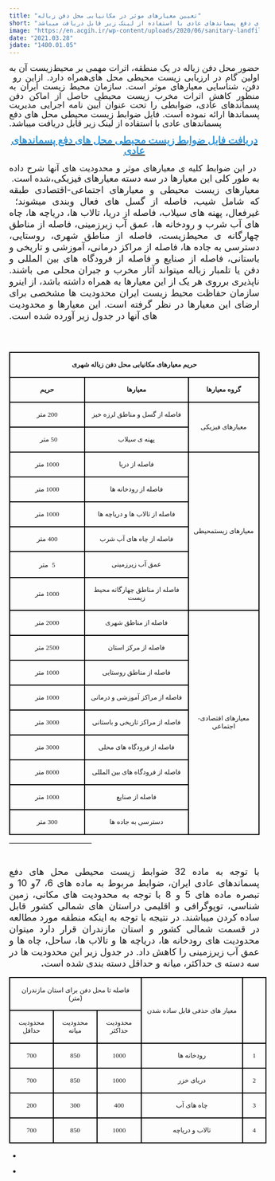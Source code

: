 ```yaml
---
title: "تعیین معیارهای موثر در مکانیابی محل دفن زباله"
short: "حضور محل دفن زباله در یک منطقه، اثرات مهمی بر محیط‌زیست آن به همراه دارد. ازاین رو اولین گام در ارزیابی زیست محیطی محل­ های دفن، شناسایی معیارهای موثر است. سازمان محیط ­زیست ایران به منظور کاهش اثرات مخرب زیست محیطی حاصل از اماکن دفن پسماندهای عادی، ضوابطی را تحت عنوان آیین نامه اجرایی مدیریت پسماندها ارائه نموده است. فایل ضوابط زیست محیطی محل های دفع پسماندهای عادی با استفاده از لینک زیر قابل دریافت میباشد."
image: "https://en.acgih.ir/wp-content/uploads/2020/06/sanitary-landfill-dumaguete.jpg"
date: "2021.03.28"
jdate: "1400.01.05"
---
```


<div class="post">
<div class="body align"><div class="cnt">
<p style="text-align: justify;"><span lang="AR-SA" dir="RTL" style="font-size:13.0pt"><span style="line-height:107%"><span>حضور محل دفن زباله در یک منطقه، اثرات مهمی بر محیط‌زیست آن به همراه دارد. ازاین رو&nbsp;</span></span></span><span lang="FA" dir="RTL" style="font-size:13.0pt"><span style="line-height:107%"><span>اولین گام در ارزیابی زیست محیطی محل­ های دفن، شناسایی معیارهای موثر است.&nbsp;سازمان محیط ­زیست ایران به منظور کاهش اثرات مخرب زیست محیطی حاصل از اماکن دفن پسماندهای عادی، ضوابطی را تحت عنوان آیین نامه اجرایی مدیریت پسماندها ارائه نموده است. فایل&nbsp;ضوابط زیست محیطی محل های دفع پسماندهای عادی با استفاده از لینک زیر قابل دریافت میباشد.</span></span></span></p>
<p style="text-align: center;"><span style="font-size:20px;"><a href="http://s13.picofile.com/d/8401404976/49c28d18-0148-4701-add4-721652e569e6/%D8%B6%D9%88%D8%A7%D8%A8%D8%B7_%D9%85%D8%AD%D9%84_%D8%AF%D9%81%D9%86.pdf"><strong><u><span lang="FA" dir="RTL"><span style="line-height:107%"><span><span style="color:#3498db;">دریافت فایل</span><span style="color:#3498db;">&nbsp;ضوابط زیست محیطی محل های دفع پسماندهای عادی</span></span></span></span></u></strong></a></span></p>
<p style="text-align: justify;"><span lang="FA" dir="RTL" style="font-size:13.0pt"><span style="line-height:107%"><span>&nbsp;در این ضوابط کلیه­ ی معیارهای موثر و محدودیت ­های آن­ها شرح داده شده است.&nbsp;</span></span></span><span lang="FA" dir="RTL" style="font-size:14.0pt"><span>به طور کلی این معیارها در سه دسته معیارهای فیزیکی، معیارهای زیست ­محیطی و معیارهای اجتماعی-اقتصادی طبقه بندی میشوند؛ </span></span><span lang="AR-SA" dir="RTL" style="font-size:14.0pt"><span>که شامل شیب، فاصله از گسل های فعال و غیرفعال، پهنه­ های سیلاب، فاصله از دریا، تالاب­ ها، دریاچه ها، چاه های آب شرب و رودخانه ها، عمق آب زیرزمینی، فاصله از مناطق چهارگانه ی محیط‌زیست، فاصله از مناطق شهری، روستایی، دسترسی به جاده­ ها، فاصله از مراکز درمانی، آموزشی و تاریخی و باستانی، فاصله از صنایع و فاصله از فرودگاه های بین المللی و محلی می ­باشند.</span></span> <span lang="FA" dir="RTL" style="font-size:14.0pt"><span>دفن یا تلمبار زباله می­تواند آثار مخرب و جبران ناپذیری برروی هر یک از این معیارها به همراه داشته باشد، از اینرو سازمان حفاظت محیط زیست ایران محدودیت ­ها مشخصی برای ارضای این معیارها در نظر گرفته است. این معیارها و محدودیت های آن­ها در جدول زیر آورده شده است.</span></span></p>
<p style="text-align: center;">&nbsp;</p>
<table class="TableGrid1" dir="rtl" style="margin-left:24px; border-collapse:collapse; border:none" align="right"><tbody>
<tr><td colspan="3" style="border-bottom:2px solid black; width:721px; padding:0cm 7px 0cm 7px; height:2px; border-top:2px solid black; border-right:2px solid black; border-left:2px solid black"><p align="center" dir="RTL" style="text-align:center"><span style="font-size:12pt"><span style="direction:rtl"><span style="unicode-bidi:embed"><span style="font-family:&quot;Times New Roman&quot;,serif"><b><span lang="FA" style="font-size:10.0pt"><span>حریم معیارهای مکانیابی محل دفن زباله شهری</span></span></b></span></span></span></span></p></td></tr>
<tr>
<td style="border-bottom:2px solid black; width:189px; padding:0cm 7px 0cm 7px; height:2px; border-top:none; border-right:2px solid black; border-left:2px solid black"><p align="center" dir="RTL" style="text-align:center"><span style="font-size:12pt"><span style="direction:rtl"><span style="unicode-bidi:embed"><span style="font-family:&quot;Times New Roman&quot;,serif"><b><span lang="FA" style="font-size:10.0pt"><span>گروه معیارها</span></span></b></span></span></span></span></p></td>
<td style="border-bottom:2px solid black; width:310px; padding:0cm 7px 0cm 7px; height:2px; border-top:none; border-right:none; border-left:2px solid black"><p align="center" dir="RTL" style="text-align:center"><span style="font-size:12pt"><span style="direction:rtl"><span style="unicode-bidi:embed"><span style="font-family:&quot;Times New Roman&quot;,serif"><b><span lang="FA" style="font-size:10.0pt"><span>معیارها</span></span></b></span></span></span></span></p></td>
<td style="border-bottom:2px solid black; width:223px; padding:0cm 7px 0cm 7px; height:2px; border-top:none; border-right:none; border-left:2px solid black"><p align="center" dir="RTL" style="text-align:center"><span style="font-size:12pt"><span style="direction:rtl"><span style="unicode-bidi:embed"><span style="font-family:&quot;Times New Roman&quot;,serif"><b><span lang="FA" style="font-size:10.0pt"><span>حریم</span></span></b></span></span></span></span></p></td>
</tr>
<tr>
<td rowspan="2" style="border-bottom:2px solid black; width:189px; padding:0cm 7px 0cm 7px; height:2px; border-top:none; border-right:2px solid black; border-left:2px solid black"><p align="center" dir="RTL" style="text-align:center"><span style="font-size:12pt"><span style="direction:rtl"><span style="unicode-bidi:embed"><span style="font-family:&quot;Times New Roman&quot;,serif"><span lang="FA" style="font-size:10.0pt"><span>معیارهای فیزیکی</span></span></span></span></span></span></p></td>
<td style="border-bottom:2px solid black; width:310px; padding:0cm 7px 0cm 7px; height:2px; border-top:none; border-right:none; border-left:2px solid black"><p align="center" dir="RTL" style="text-align:center"><span style="font-size:12pt"><span style="direction:rtl"><span style="unicode-bidi:embed"><span style="font-family:&quot;Times New Roman&quot;,serif"><span lang="FA" style="font-size:10.0pt"><span>فاصله از گسل و مناطق لرزه خیز</span></span></span></span></span></span></p></td>
<td style="border-bottom:2px solid black; width:223px; padding:0cm 7px 0cm 7px; height:2px; border-top:none; border-right:none; border-left:2px solid black"><p align="center" dir="RTL" style="text-align:center"><span style="font-size:12pt"><span style="direction:rtl"><span style="unicode-bidi:embed"><span style="font-family:&quot;Times New Roman&quot;,serif"><span lang="FA" style="font-size:10.0pt"><span>200 متر</span></span></span></span></span></span></p></td>
</tr>
<tr>
<td style="border-bottom:2px solid black; width:310px; padding:0cm 7px 0cm 7px; height:2px; border-top:none; border-right:none; border-left:2px solid black"><p align="center" dir="RTL" style="text-align:center"><span style="font-size:12pt"><span style="direction:rtl"><span style="unicode-bidi:embed"><span style="font-family:&quot;Times New Roman&quot;,serif"><span lang="FA" style="font-size:10.0pt"><span>پهنه ی سیلاب</span></span></span></span></span></span></p></td>
<td style="border-bottom:2px solid black; width:223px; padding:0cm 7px 0cm 7px; height:2px; border-top:none; border-right:none; border-left:2px solid black"><p align="center" dir="RTL" style="text-align:center"><span style="font-size:12pt"><span style="direction:rtl"><span style="unicode-bidi:embed"><span style="font-family:&quot;Times New Roman&quot;,serif">
<span lang="FA" style="font-size:10.0pt">
<span>50 متر</span>
</span>
</a>
<span lang="AR-SA" style="font-size:8.0pt"><span style="font-family:Lotus">&nbsp;</span></span></span></span></span></span></p></td>
</tr>
<tr>
<td rowspan="6" style="border-bottom:2px solid black; width:189px; padding:0cm 7px 0cm 7px; height:2px; border-top:none; border-right:2px solid black; border-left:2px solid black"><p align="center" dir="RTL" style="text-align:center"><span style="font-size:12pt"><span style="direction:rtl"><span style="unicode-bidi:embed"><span style="font-family:&quot;Times New Roman&quot;,serif"><span lang="FA" style="font-size:10.0pt"><span>معیارهای زیست­محیطی</span></span></span></span></span></span></p></td>
<td style="border-bottom:2px solid black; width:310px; padding:0cm 7px 0cm 7px; height:2px; border-top:none; border-right:none; border-left:2px solid black"><p align="center" dir="RTL" style="text-align:center"><span style="font-size:12pt"><span style="direction:rtl"><span style="unicode-bidi:embed"><span style="font-family:&quot;Times New Roman&quot;,serif"><span lang="FA" style="font-size:10.0pt"><span>فاصله از دریا</span></span></span></span></span></span></p></td>
<td style="border-bottom:2px solid black; width:223px; padding:0cm 7px 0cm 7px; height:2px; border-top:none; border-right:none; border-left:2px solid black"><p align="center" dir="RTL" style="text-align:center"><span style="font-size:12pt"><span style="direction:rtl"><span style="unicode-bidi:embed"><span style="font-family:&quot;Times New Roman&quot;,serif"><span lang="FA" style="font-size:10.0pt"><span>1000 متر</span></span></span></span></span></span></p></td>
</tr>
<tr>
<td style="border-bottom:2px solid black; width:310px; padding:0cm 7px 0cm 7px; height:2px; border-top:none; border-right:none; border-left:2px solid black"><p align="center" dir="RTL" style="text-align:center"><span style="font-size:12pt"><span style="direction:rtl"><span style="unicode-bidi:embed"><span style="font-family:&quot;Times New Roman&quot;,serif"><span lang="FA" style="font-size:10.0pt"><span>فاصله از رودخانه ها</span></span></span></span></span></span></p></td>
<td style="border-bottom:2px solid black; width:223px; padding:0cm 7px 0cm 7px; height:2px; border-top:none; border-right:none; border-left:2px solid black"><p align="center" dir="RTL" style="text-align:center"><span style="font-size:12pt"><span style="direction:rtl"><span style="unicode-bidi:embed"><span style="font-family:&quot;Times New Roman&quot;,serif"><span lang="FA" style="font-size:10.0pt"><span>1000 متر</span></span></span></span></span></span></p></td>
</tr>
<tr>
<td style="border-bottom:2px solid black; width:310px; padding:0cm 7px 0cm 7px; height:2px; border-top:none; border-right:none; border-left:2px solid black"><p align="center" dir="RTL" style="text-align:center"><span style="font-size:12pt"><span style="direction:rtl"><span style="unicode-bidi:embed"><span style="font-family:&quot;Times New Roman&quot;,serif"><span lang="FA" style="font-size:10.0pt"><span>فاصله از تالاب ها و دریاچه ها</span></span></span></span></span></span></p></td>
<td style="border-bottom:2px solid black; width:223px; padding:0cm 7px 0cm 7px; height:2px; border-top:none; border-right:none; border-left:2px solid black"><p align="center" dir="RTL" style="text-align:center"><span style="font-size:12pt"><span style="direction:rtl"><span style="unicode-bidi:embed"><span style="font-family:&quot;Times New Roman&quot;,serif"><span lang="FA" style="font-size:10.0pt"><span>1000 متر</span></span></span></span></span></span></p></td>
</tr>
<tr>
<td style="border-bottom:2px solid black; width:310px; padding:0cm 7px 0cm 7px; height:2px; border-top:none; border-right:none; border-left:2px solid black"><p align="center" dir="RTL" style="text-align:center"><span style="font-size:12pt"><span style="direction:rtl"><span style="unicode-bidi:embed"><span style="font-family:&quot;Times New Roman&quot;,serif"><span lang="FA" style="font-size:10.0pt"><span>فاصله از چاه های آب شرب</span></span></span></span></span></span></p></td>
<td style="border-bottom:2px solid black; width:223px; padding:0cm 7px 0cm 7px; height:2px; border-top:none; border-right:none; border-left:2px solid black"><p align="center" dir="RTL" style="text-align:center"><span style="font-size:12pt"><span style="direction:rtl"><span style="unicode-bidi:embed"><span style="font-family:&quot;Times New Roman&quot;,serif"><span lang="FA" style="font-size:10.0pt"><span>400 متر</span></span></span></span></span></span></p></td>
</tr>
<tr>
<td style="border-bottom:2px solid black; width:310px; padding:0cm 7px 0cm 7px; height:2px; border-top:none; border-right:none; border-left:2px solid black"><p align="center" dir="RTL" style="text-align:center"><span style="font-size:12pt"><span style="direction:rtl"><span style="unicode-bidi:embed"><span style="font-family:&quot;Times New Roman&quot;,serif"><span lang="FA" style="font-size:10.0pt"><span>عمق آب زیرزمینی</span></span></span></span></span></span></p></td>
<td style="border-bottom:2px solid black; width:223px; padding:0cm 7px 0cm 7px; height:2px; border-top:none; border-right:none; border-left:2px solid black"><p align="center" dir="RTL" style="text-align:center"><span style="font-size:12pt"><span style="direction:rtl"><span style="unicode-bidi:embed"><span style="font-family:&quot;Times New Roman&quot;,serif"><span lang="FA" style="font-size:10.0pt"><span>5</span></span> <span lang="FA" style="font-size:10.0pt"><span>&nbsp;متر</span></span></span></span></span></span></p></td>
</tr>
<tr>
<td style="border-bottom:2px solid black; width:310px; padding:0cm 7px 0cm 7px; height:2px; border-top:none; border-right:none; border-left:2px solid black"><p align="center" dir="RTL" style="text-align:center"><span style="font-size:12pt"><span style="direction:rtl"><span style="unicode-bidi:embed"><span style="font-family:&quot;Times New Roman&quot;,serif"><span lang="FA" style="font-size:10.0pt"><span>فاصله از مناطق چهارگانه محیط زیست</span></span></span></span></span></span></p></td>
<td style="border-bottom:2px solid black; width:223px; padding:0cm 7px 0cm 7px; height:2px; border-top:none; border-right:none; border-left:2px solid black"><p align="center" dir="RTL" style="text-align:center"><span style="font-size:12pt"><span style="direction:rtl"><span style="unicode-bidi:embed"><span style="font-family:&quot;Times New Roman&quot;,serif"><span lang="FA" style="font-size:10.0pt"><span>1000 متر</span></span></span></span></span></span></p></td>
</tr>
<tr>
<td rowspan="9" style="border-bottom:2px solid black; width:189px; padding:0cm 7px 0cm 7px; height:2px; border-top:none; border-right:2px solid black; border-left:2px solid black"><p align="center" dir="RTL" style="text-align:center"><span style="font-size:12pt"><span style="direction:rtl"><span style="unicode-bidi:embed"><span style="font-family:&quot;Times New Roman&quot;,serif"><span lang="FA" style="font-size:10.0pt"><span>معیارهای اقتصادی-اجتماعی</span></span></span></span></span></span></p></td>
<td style="border-bottom:2px solid black; width:310px; padding:0cm 7px 0cm 7px; height:2px; border-top:none; border-right:none; border-left:2px solid black"><p align="center" dir="RTL" style="text-align:center"><span style="font-size:12pt"><span style="direction:rtl"><span style="unicode-bidi:embed"><span style="font-family:&quot;Times New Roman&quot;,serif"><span lang="FA" style="font-size:10.0pt"><span>فاصله از مناطق شهری</span></span></span></span></span></span></p></td>
<td style="border-bottom:2px solid black; width:223px; padding:0cm 7px 0cm 7px; height:2px; border-top:none; border-right:none; border-left:2px solid black"><p align="center" dir="RTL" style="text-align:center"><span style="font-size:12pt"><span style="direction:rtl"><span style="unicode-bidi:embed"><span style="font-family:&quot;Times New Roman&quot;,serif"><span lang="FA" style="font-size:10.0pt"><span>2000 متر</span></span></span></span></span></span></p></td>
</tr>
<tr>
<td style="border-bottom:2px solid black; width:310px; padding:0cm 7px 0cm 7px; height:2px; border-top:none; border-right:none; border-left:2px solid black"><p align="center" dir="RTL" style="text-align:center"><span style="font-size:12pt"><span style="direction:rtl"><span style="unicode-bidi:embed"><span style="font-family:&quot;Times New Roman&quot;,serif"><span lang="FA" style="font-size:10.0pt"><span>فاصله از مرکز استان</span></span></span></span></span></span></p></td>
<td style="border-bottom:2px solid black; width:223px; padding:0cm 7px 0cm 7px; height:2px; border-top:none; border-right:none; border-left:2px solid black"><p align="center" dir="RTL" style="text-align:center"><span style="font-size:12pt"><span style="direction:rtl"><span style="unicode-bidi:embed"><span style="font-family:&quot;Times New Roman&quot;,serif"><span lang="FA" style="font-size:10.0pt"><span>2500 متر</span></span></span></span></span></span></p></td>
</tr>
<tr>
<td style="border-bottom:2px solid black; width:310px; padding:0cm 7px 0cm 7px; height:2px; border-top:none; border-right:none; border-left:2px solid black"><p align="center" dir="RTL" style="text-align:center"><span style="font-size:12pt"><span style="direction:rtl"><span style="unicode-bidi:embed"><span style="font-family:&quot;Times New Roman&quot;,serif"><span lang="FA" style="font-size:10.0pt"><span>فاصله از مناطق روستایی</span></span></span></span></span></span></p></td>
<td style="border-bottom:2px solid black; width:223px; padding:0cm 7px 0cm 7px; height:2px; border-top:none; border-right:none; border-left:2px solid black"><p align="center" dir="RTL" style="text-align:center"><span style="font-size:12pt"><span style="direction:rtl"><span style="unicode-bidi:embed"><span style="font-family:&quot;Times New Roman&quot;,serif"><span lang="FA" style="font-size:10.0pt"><span>1000 متر</span></span></span></span></span></span></p></td>
</tr>
<tr>
<td style="border-bottom:2px solid black; width:310px; padding:0cm 7px 0cm 7px; height:2px; border-top:none; border-right:none; border-left:2px solid black"><p align="center" dir="RTL" style="text-align:center"><span style="font-size:12pt"><span style="direction:rtl"><span style="unicode-bidi:embed"><span style="font-family:&quot;Times New Roman&quot;,serif"><span lang="FA" style="font-size:10.0pt"><span>فاصله از مراکز آموزشی و درمانی</span></span></span></span></span></span></p></td>
<td style="border-bottom:2px solid black; width:223px; padding:0cm 7px 0cm 7px; height:2px; border-top:none; border-right:none; border-left:2px solid black"><p align="center" dir="RTL" style="text-align:center"><span style="font-size:12pt"><span style="direction:rtl"><span style="unicode-bidi:embed"><span style="font-family:&quot;Times New Roman&quot;,serif"><span lang="FA" style="font-size:10.0pt"><span>1000 متر</span></span></span></span></span></span></p></td>
</tr>
<tr>
<td style="border-bottom:2px solid black; width:310px; padding:0cm 7px 0cm 7px; height:2px; border-top:none; border-right:none; border-left:2px solid black"><p align="center" dir="RTL" style="text-align:center"><span style="font-size:12pt"><span style="direction:rtl"><span style="unicode-bidi:embed"><span style="font-family:&quot;Times New Roman&quot;,serif"><span lang="FA" style="font-size:10.0pt"><span>فاصله از مراکز تاریخی و باستانی</span></span></span></span></span></span></p></td>
<td style="border-bottom:2px solid black; width:223px; padding:0cm 7px 0cm 7px; height:2px; border-top:none; border-right:none; border-left:2px solid black"><p align="center" dir="RTL" style="text-align:center"><span style="font-size:12pt"><span style="direction:rtl"><span style="unicode-bidi:embed"><span style="font-family:&quot;Times New Roman&quot;,serif"><span lang="FA" style="font-size:10.0pt"><span>3000 متر</span></span></span></span></span></span></p></td>
</tr>
<tr>
<td style="border-bottom:2px solid black; width:310px; padding:0cm 7px 0cm 7px; height:2px; border-top:none; border-right:none; border-left:2px solid black"><p align="center" dir="RTL" style="text-align:center"><span style="font-size:12pt"><span style="direction:rtl"><span style="unicode-bidi:embed"><span style="font-family:&quot;Times New Roman&quot;,serif"><span lang="FA" style="font-size:10.0pt"><span>فاصله از فرودگاه های محلی</span></span></span></span></span></span></p></td>
<td style="border-bottom:2px solid black; width:223px; padding:0cm 7px 0cm 7px; height:2px; border-top:none; border-right:none; border-left:2px solid black"><p align="center" dir="RTL" style="text-align:center"><span style="font-size:12pt"><span style="direction:rtl"><span style="unicode-bidi:embed"><span style="font-family:&quot;Times New Roman&quot;,serif"><span lang="FA" style="font-size:10.0pt"><span>3000 متر</span></span></span></span></span></span></p></td>
</tr>
<tr>
<td style="border-bottom:2px solid black; width:310px; padding:0cm 7px 0cm 7px; height:2px; border-top:none; border-right:none; border-left:2px solid black"><p align="center" dir="RTL" style="text-align:center"><span style="font-size:12pt"><span style="direction:rtl"><span style="unicode-bidi:embed"><span style="font-family:&quot;Times New Roman&quot;,serif"><span lang="FA" style="font-size:10.0pt"><span>فاصله از فرودگاه های بین المللی</span></span></span></span></span></span></p></td>
<td style="border-bottom:2px solid black; width:223px; padding:0cm 7px 0cm 7px; height:2px; border-top:none; border-right:none; border-left:2px solid black"><p align="center" dir="RTL" style="text-align:center"><span style="font-size:12pt"><span style="direction:rtl"><span style="unicode-bidi:embed"><span style="font-family:&quot;Times New Roman&quot;,serif"><span lang="FA" style="font-size:10.0pt"><span>8000 متر</span></span></span></span></span></span></p></td>
</tr>
<tr>
<td style="border-bottom:2px solid black; width:310px; padding:0cm 7px 0cm 7px; height:2px; border-top:none; border-right:none; border-left:2px solid black"><p align="center" dir="RTL" style="text-align:center"><span style="font-size:12pt"><span style="direction:rtl"><span style="unicode-bidi:embed"><span style="font-family:&quot;Times New Roman&quot;,serif"><span lang="FA" style="font-size:10.0pt"><span>فاصله از صنایع</span></span></span></span></span></span></p></td>
<td style="border-bottom:2px solid black; width:223px; padding:0cm 7px 0cm 7px; height:2px; border-top:none; border-right:none; border-left:2px solid black"><p align="center" dir="RTL" style="text-align:center"><span style="font-size:12pt"><span style="direction:rtl"><span style="unicode-bidi:embed"><span style="font-family:&quot;Times New Roman&quot;,serif"><span lang="FA" style="font-size:10.0pt"><span>1000 متر</span></span></span></span></span></span></p></td>
</tr>
<tr>
<td style="border-bottom:2px solid black; width:310px; padding:0cm 7px 0cm 7px; height:2px; border-top:none; border-right:none; border-left:2px solid black"><p align="center" dir="RTL" style="text-align:center"><span style="font-size:12pt"><span style="direction:rtl"><span style="unicode-bidi:embed"><span style="font-family:&quot;Times New Roman&quot;,serif"><span lang="FA" style="font-size:10.0pt"><span>دسترسی به جاده ها</span></span></span></span></span></span></p></td>
<td style="border-bottom:2px solid black; width:223px; padding:0cm 7px 0cm 7px; height:2px; border-top:none; border-right:none; border-left:2px solid black"><p align="center" dir="RTL" style="text-align:center"><span style="font-size:12pt"><span style="direction:rtl"><span style="unicode-bidi:embed"><span style="font-family:&quot;Times New Roman&quot;,serif"><span lang="FA" style="font-size:10.0pt"><span>300 متر</span></span></span></span></span></span></p></td>
</tr>
</tbody></table>
<div>
<hr class="msocomoff" align="left" size="1" width="33%">
<div>&nbsp;</div>
<div><div id="_com_2" class="msocomtxt" language="JavaScript">
<p class="MsoCommentText" dir="RTL" style="text-align: justify;"><span lang="FA" dir="RTL" style="font-size:14.0pt"><span>با توجه به ماده 32 ضوابط زیست محیطی محل­ های دفع پسماندهای عادی ایران، ضوابط مربوط به ماده های 6، 7و 10 و تبصره ماده های 5 و 8 با</span></span> <span lang="FA" dir="RTL" style="font-size:14.0pt"><span>توجه</span></span> <span lang="FA" dir="RTL" style="font-size:14.0pt"><span>به</span></span> <span lang="FA" dir="RTL" style="font-size:14.0pt"><span>محدودیت</span></span> <span lang="FA" dir="RTL" style="font-size:14.0pt"><span>های</span></span> <span lang="FA" dir="RTL" style="font-size:14.0pt"><span>مکانی،</span></span> <span lang="FA" dir="RTL" style="font-size:14.0pt"><span>زمین شناسی،</span></span> <span lang="FA" dir="RTL" style="font-size:14.0pt"><span>توپوگرافی</span></span> <span lang="FA" dir="RTL" style="font-size:14.0pt"><span>و</span></span> <span lang="FA" dir="RTL" style="font-size:14.0pt"><span>اقلیمی</span></span> <span lang="FA" dir="RTL" style="font-size:14.0pt"><span>در</span></span><span lang="FA" dir="RTL" style="font-size:14.0pt"><span>استان­ های</span></span> <span lang="FA" dir="RTL" style="font-size:14.0pt"><span>شمالی</span></span> <span lang="FA" dir="RTL" style="font-size:14.0pt"><span>کشور قابل ساده کردن می­باشند.</span></span><span lang="FA" dir="RTL" style="font-size:14.0pt"><span>&nbsp;در نتیجه با توجه به اینکه منطقه مورد مطالعه در قسمت شمالی کشور و استان مازندران قرار دارد می­توان محدودیت­ های رودخانه ­ها، دریاچه­ ها و تالاب ­ها، ساحل، چاه­ ها و عمق آب زیرزمینی را کاهش داد. در جدول زیر این محدودیت ­ها در سه دسته ­ی حداکثر، میانه و حداقل دسته بندی شده است<b>. </b></span></span></p>
<table class="TableGrid11" dir="rtl" width="648" style="width:518px; border-collapse:collapse; border:none" align="center"><tbody>
<tr>
<td rowspan="2" style="border-bottom:2px solid black; width:54px; padding:0cm 7px 0cm 7px; height:36px; border-top:2px solid black; border-right:2px solid black; border-left:2px solid black"><p dir="RTL" style="text-align: center;">&nbsp;</p></td>
<td rowspan="2" style="border-bottom:2px solid black; width:321px; padding:0cm 7px 0cm 7px; height:36px; border-top:2px solid black; border-right:none; border-left:2px solid black"><p class="-" dir="RTL" style="text-align: center;"><span lang="FA" style="font-size:10.0pt"><span>معیار های حذفی قابل ساده شدن</span></span></p></td>
<td colspan="3" style="border-bottom:2px solid black; width:273px; padding:0cm 7px 0cm 7px; height:36px; border-top:2px solid black; border-right:none; border-left:2px solid black"><p class="-" dir="RTL" style="text-align: center;"><span lang="FA" style="font-size:10.0pt"><span>فاصله تا محل دفن برای استان مازندران (متر)</span></span></p></td>
</tr>
<tr>
<td style="border-bottom:2px solid black; width:93px; padding:0cm 7px 0cm 7px; height:36px; border-top:none; border-right:none; border-left:2px solid black"><p dir="RTL" style="text-align: center;"><span style="font-size:12pt"><span style="direction:rtl"><span style="unicode-bidi:embed"><span style="font-family:&quot;Times New Roman&quot;,serif"><span lang="FA" style="font-size:10.0pt"><span>محدودیت حداکثر</span></span></span></span></span></span></p></td>
<td style="border-bottom:2px solid black; width:90px; padding:0cm 7px 0cm 7px; height:36px; border-top:none; border-right:none; border-left:2px solid black"><p dir="RTL" style="text-align: center;"><span style="font-size:12pt"><span style="direction:rtl"><span style="unicode-bidi:embed"><span style="font-family:&quot;Times New Roman&quot;,serif"><span lang="FA" style="font-size:10.0pt"><span>محدودیت میانه</span></span></span></span></span></span></p></td>
<td style="border-bottom:2px solid black; width:90px; padding:0cm 7px 0cm 7px; height:36px; border-top:none; border-right:none; border-left:2px solid black"><p dir="RTL" style="text-align: center;"><span style="font-size:12pt"><span style="direction:rtl"><span style="unicode-bidi:embed"><span style="font-family:&quot;Times New Roman&quot;,serif"><span lang="FA" style="font-size:10.0pt"><span>محدودیت حداقل</span></span></span></span></span></span></p></td>
</tr>
<tr>
<td style="border-bottom:2px solid black; width:54px; padding:0cm 7px 0cm 7px; border-top:none; border-right:2px solid black; border-left:2px solid black"><p dir="RTL" style="text-align: center;"><span style="font-size:12pt"><span style="line-height:106%"><span style="direction:rtl"><span style="unicode-bidi:embed"><span style="font-family:&quot;Times New Roman&quot;,serif"><span lang="FA" style="font-size:10.0pt"><span style="line-height:106%"><span>1</span></span></span></span></span></span></span></span></p></td>
<td style="border-bottom:2px solid black; width:321px; padding:0cm 7px 0cm 7px; border-top:none; border-right:none; border-left:2px solid black"><p dir="RTL" style="text-align: center;"><span style="font-size:12pt"><span style="line-height:106%"><span style="direction:rtl"><span style="unicode-bidi:embed"><span style="font-family:&quot;Times New Roman&quot;,serif"><span lang="FA" style="font-size:10.0pt"><span style="line-height:106%"><span>رودخانه ها</span></span></span></span></span></span></span></span></p></td>
<td style="border-bottom:2px solid black; width:93px; padding:0cm 7px 0cm 7px; border-top:none; border-right:none; border-left:2px solid black"><p dir="RTL" style="text-align: center;"><span style="font-size:12pt"><span style="direction:rtl"><span style="unicode-bidi:embed"><span style="font-family:&quot;Times New Roman&quot;,serif"><span lang="FA" style="font-size:10.0pt"><span>1000</span></span></span></span></span></span></p></td>
<td style="border-bottom:2px solid black; width:90px; padding:0cm 7px 0cm 7px; border-top:none; border-right:none; border-left:2px solid black"><p dir="RTL" style="text-align: center;"><span style="font-size:12pt"><span style="direction:rtl"><span style="unicode-bidi:embed"><span style="font-family:&quot;Times New Roman&quot;,serif"><span lang="FA" style="font-size:10.0pt"><span>850</span></span></span></span></span></span></p></td>
<td style="border-bottom:2px solid black; width:90px; padding:0cm 7px 0cm 7px; border-top:none; border-right:none; border-left:2px solid black"><p dir="RTL" style="text-align: center;"><span style="font-size:12pt"><span style="direction:rtl"><span style="unicode-bidi:embed"><span style="font-family:&quot;Times New Roman&quot;,serif"><span lang="FA" style="font-size:10.0pt"><span>700</span></span></span></span></span></span></p></td>
</tr>
<tr>
<td style="border-bottom:2px solid black; width:54px; padding:0cm 7px 0cm 7px; border-top:none; border-right:2px solid black; border-left:2px solid black"><p dir="RTL" style="text-align: center;"><span style="font-size:12pt"><span style="line-height:106%"><span style="direction:rtl"><span style="unicode-bidi:embed"><span style="font-family:&quot;Times New Roman&quot;,serif"><span lang="FA" style="font-size:10.0pt"><span style="line-height:106%"><span>2</span></span></span></span></span></span></span></span></p></td>
<td style="border-bottom:2px solid black; width:321px; padding:0cm 7px 0cm 7px; border-top:none; border-right:none; border-left:2px solid black"><p dir="RTL" style="text-align: center;"><span style="font-size:12pt"><span style="line-height:106%"><span style="direction:rtl"><span style="unicode-bidi:embed"><span style="font-family:&quot;Times New Roman&quot;,serif"><span lang="FA" style="font-size:10.0pt"><span style="line-height:106%"><span>دریای خزر</span></span></span></span></span></span></span></span></p></td>
<td style="border-bottom:2px solid black; width:93px; padding:0cm 7px 0cm 7px; border-top:none; border-right:none; border-left:2px solid black"><p dir="RTL" style="text-align: center;"><span style="font-size:12pt"><span style="direction:rtl"><span style="unicode-bidi:embed"><span style="font-family:&quot;Times New Roman&quot;,serif"><span lang="FA" style="font-size:10.0pt"><span>1000</span></span></span></span></span></span></p></td>
<td style="border-bottom:2px solid black; width:90px; padding:0cm 7px 0cm 7px; border-top:none; border-right:none; border-left:2px solid black"><p dir="RTL" style="text-align: center;"><span style="font-size:12pt"><span style="direction:rtl"><span style="unicode-bidi:embed"><span style="font-family:&quot;Times New Roman&quot;,serif"><span lang="FA" style="font-size:10.0pt"><span>850</span></span></span></span></span></span></p></td>
<td style="border-bottom:2px solid black; width:90px; padding:0cm 7px 0cm 7px; border-top:none; border-right:none; border-left:2px solid black"><p dir="RTL" style="text-align: center;"><span style="font-size:12pt"><span style="direction:rtl"><span style="unicode-bidi:embed"><span style="font-family:&quot;Times New Roman&quot;,serif"><span lang="FA" style="font-size:10.0pt"><span>700</span></span></span></span></span></span></p></td>
</tr>
<tr>
<td style="border-bottom:2px solid black; width:54px; padding:0cm 7px 0cm 7px; border-top:none; border-right:2px solid black; border-left:2px solid black"><p dir="RTL" style="text-align: center;"><span style="font-size:12pt"><span style="line-height:106%"><span style="direction:rtl"><span style="unicode-bidi:embed"><span style="font-family:&quot;Times New Roman&quot;,serif"><span lang="FA" style="font-size:10.0pt"><span style="line-height:106%"><span>3</span></span></span></span></span></span></span></span></p></td>
<td style="border-bottom:2px solid black; width:321px; padding:0cm 7px 0cm 7px; border-top:none; border-right:none; border-left:2px solid black"><p dir="RTL" style="text-align: center;"><span style="font-size:12pt"><span style="line-height:106%"><span style="direction:rtl"><span style="unicode-bidi:embed"><span style="font-family:&quot;Times New Roman&quot;,serif"><span lang="FA" style="font-size:10.0pt"><span style="line-height:106%"><span>چاه های آب</span></span></span></span></span></span></span></span></p></td>
<td style="border-bottom:2px solid black; width:93px; padding:0cm 7px 0cm 7px; border-top:none; border-right:none; border-left:2px solid black"><p dir="RTL" style="text-align: center;"><span style="font-size:12pt"><span style="direction:rtl"><span style="unicode-bidi:embed"><span style="font-family:&quot;Times New Roman&quot;,serif"><span lang="FA" style="font-size:10.0pt"><span>400</span></span></span></span></span></span></p></td>
<td style="border-bottom:2px solid black; width:90px; padding:0cm 7px 0cm 7px; border-top:none; border-right:none; border-left:2px solid black"><p dir="RTL" style="text-align: center;"><span style="font-size:12pt"><span style="direction:rtl"><span style="unicode-bidi:embed"><span style="font-family:&quot;Times New Roman&quot;,serif"><span lang="FA" style="font-size:10.0pt"><span>300</span></span></span></span></span></span></p></td>
<td style="border-bottom:2px solid black; width:90px; padding:0cm 7px 0cm 7px; border-top:none; border-right:none; border-left:2px solid black"><p dir="RTL" style="text-align: center;"><span style="font-size:12pt"><span style="direction:rtl"><span style="unicode-bidi:embed"><span style="font-family:&quot;Times New Roman&quot;,serif"><span lang="FA" style="font-size:10.0pt"><span>200</span></span></span></span></span></span></p></td>
</tr>
<tr>
<td style="border-bottom:2px solid black; width:54px; padding:0cm 7px 0cm 7px; border-top:none; border-right:2px solid black; border-left:2px solid black"><p dir="RTL" style="text-align: center;"><span style="font-size:12pt"><span style="line-height:106%"><span style="direction:rtl"><span style="unicode-bidi:embed"><span style="font-family:&quot;Times New Roman&quot;,serif"><span lang="FA" style="font-size:10.0pt"><span style="line-height:106%"><span>4</span></span></span></span></span></span></span></span></p></td>
<td style="border-bottom:2px solid black; width:321px; padding:0cm 7px 0cm 7px; border-top:none; border-right:none; border-left:2px solid black"><p dir="RTL" style="text-align: center;"><span style="font-size:12pt"><span style="line-height:106%"><span style="direction:rtl"><span style="unicode-bidi:embed"><span style="font-family:&quot;Times New Roman&quot;,serif"><span lang="FA" style="font-size:10.0pt"><span style="line-height:106%"><span>تالاب و دریاچه</span></span></span></span></span></span></span></span></p></td>
<td style="border-bottom:2px solid black; width:93px; padding:0cm 7px 0cm 7px; border-top:none; border-right:none; border-left:2px solid black"><p dir="RTL" style="text-align: center;"><span style="font-size:12pt"><span style="direction:rtl"><span style="unicode-bidi:embed"><span style="font-family:&quot;Times New Roman&quot;,serif"><span lang="FA" style="font-size:10.0pt"><span>1000</span></span></span></span></span></span></p></td>
<td style="border-bottom:2px solid black; width:90px; padding:0cm 7px 0cm 7px; border-top:none; border-right:none; border-left:2px solid black"><p dir="RTL" style="text-align: center;"><span style="font-size:12pt"><span style="direction:rtl"><span style="unicode-bidi:embed"><span style="font-family:&quot;Times New Roman&quot;,serif"><span lang="FA" style="font-size:10.0pt"><span>850</span></span></span></span></span></span></p></td>
<td style="border-bottom:2px solid black; width:90px; padding:0cm 7px 0cm 7px; border-top:none; border-right:none; border-left:2px solid black"><p dir="RTL" style="text-align: center;"><span style="font-size:12pt"><span style="direction:rtl"><span style="unicode-bidi:embed"><span style="font-family:&quot;Times New Roman&quot;,serif"><span lang="FA" style="font-size:10.0pt"><span>700</span></span></span></span></span></span></p></td>
</tr>
</tbody></table>
</div></div>
</div>
</div></div>
<div class="post_detail">
<div class="cnt">
<div class="det_left">
<ul>
<li class="nobg"><span class="date"></span></li>
</ul>
</div>
<div class="det_right">
<ul>
<li><span class="author"></span></li>
</ul>
</div>
<div class="clear"></div>
</div>
</div></div>
